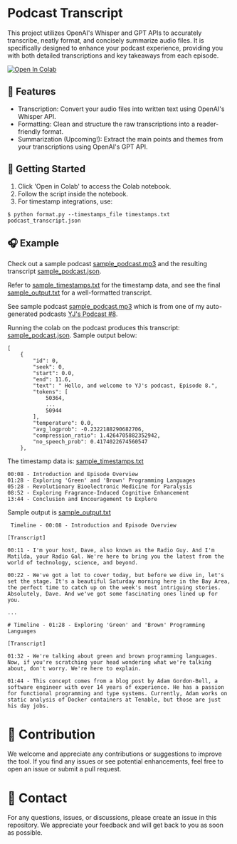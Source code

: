 # Podcast Transcript

This project utilizes OpenAI's Whisper and GPT APIs to accurately transcribe, neatly format, and concisely summarize audio files. It is specifically designed to enhance your podcast experience, providing you with both detailed transcriptions and key takeaways from each episode.

<a target="_blank" href="https://colab.research.google.com/github/limyewjin/podcast-transcript/blob/main/podcast_transcript.ipynb">
  <img src="https://colab.research.google.com/assets/colab-badge.svg" alt="Open In Colab"/>
</a>

## 🚀 Features
* Transcription: Convert your audio files into written text using OpenAI's Whisper API.
* Formatting: Clean and structure the raw transcriptions into a reader-friendly format.
* Summarization (Upcoming!): Extract the main points and themes from your transcriptions using OpenAI's GPT API.

## 📖 Getting Started
1. Click 'Open in Colab' to access the Colab notebook.
2. Follow the script inside the notebook.
3. For timestamp integrations, use:
```
$ python format.py --timestamps_file timestamps.txt podcast_transcript.json
```

## 🎧 Example
Check out a sample podcast [sample_podcast.mp3](https://github.com/limyewjin/podcast-transcript/blob/main/sample_podcast.mp3) and the resulting transcript [sample_podcast.json](https://github.com/limyewjin/podcast-transcript/blob/main/sample_podcast.json). 

Refer to [sample_timestamps.txt](https://github.com/limyewjin/podcast-transcript/blob/main/sample_timestamps.txt) for the timestamp data, and see the final [sample_output.txt](https://github.com/limyewjin/podcast-transcript/blob/main/sample_output.txt) for a well-formatted transcript.

See sample podcast [sample_podcast.mp3](https://github.com/limyewjin/podcast-transcript/blob/main/sample_podcast.mp3) which is from one of my auto-generated podcasts [YJ's Podcast #8](https://yjs-podcast.simplecast.com/episodes/yjs-podcast-8-aug-5-2023).

Running the colab on the podcast produces this transcript: [sample_podcast.json](https://github.com/limyewjin/podcast-transcript/blob/main/sample_podcast.json). Sample output below:

```
[
    {
        "id": 0,
        "seek": 0,
        "start": 0.0,
        "end": 11.6,
        "text": " Hello, and welcome to YJ's podcast, Episode 8.",
        "tokens": [
            50364,
            ...
            50944
        ],
        "temperature": 0.0,
        "avg_logprob": -0.2322188290682706,
        "compression_ratio": 1.4264705882352942,
        "no_speech_prob": 0.4174022674560547
    },
```

The timestamp data is: [sample_timestamps.txt](https://github.com/limyewjin/podcast-transcript/blob/main/sample_timestamps.txt)

```
00:08 - Introduction and Episode Overview
01:28 - Exploring 'Green' and 'Brown' Programming Languages
05:28 - Revolutionary Bioelectronic Medicine for Paralysis
08:52 - Exploring Fragrance-Induced Cognitive Enhancement
13:44 - Conclusion and Encouragement to Explore
```

Sample output is [sample_output.txt](https://github.com/limyewjin/podcast-transcript/blob/main/sample_output.txt)

```
 Timeline - 00:08 - Introduction and Episode Overview

[Transcript]

00:11 - I'm your host, Dave, also known as the Radio Guy. And I'm Matilda, your Radio Gal. We're here to bring you the latest from the world of technology, science, and beyond.

00:22 - We've got a lot to cover today, but before we dive in, let's set the stage. It's a beautiful Saturday morning here in the Bay Area, the perfect time to catch up on the week's most intriguing stories. Absolutely, Dave. And we've got some fascinating ones lined up for you.

...

# Timeline - 01:28 - Exploring 'Green' and 'Brown' Programming Languages

[Transcript]

01:32 - We're talking about green and brown programming languages. Now, if you're scratching your head wondering what we're talking about, don't worry. We're here to explain.

01:44 - This concept comes from a blog post by Adam Gordon-Bell, a software engineer with over 14 years of experience. He has a passion for functional programming and type systems. Currently, Adam works on static analysis of Docker containers at Tenable, but those are just his day jobs.
```

# 🤝 Contribution
We welcome and appreciate any contributions or suggestions to improve the tool. If you find any issues or see potential enhancements, feel free to open an issue or submit a pull request.

# 💌 Contact
For any questions, issues, or discussions, please create an issue in this repository. We appreciate your feedback and will get back to you as soon as possible.
